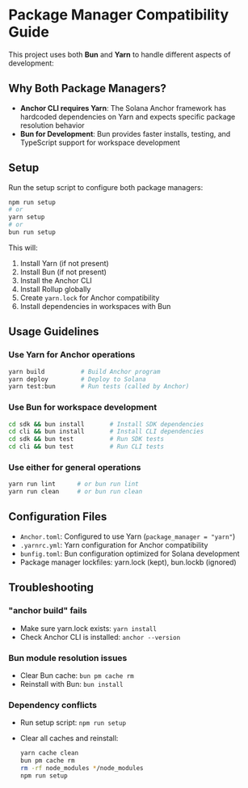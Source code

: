 # Package Manager Compatibility Guide

This project uses both **Bun** and **Yarn** to handle different aspects of development:

## Why Both Package Managers?

- **Anchor CLI requires Yarn**: The Solana Anchor framework has hardcoded dependencies on Yarn and expects specific package resolution behavior
- **Bun for Development**: Bun provides faster installs, testing, and TypeScript support for workspace development

## Setup

Run the setup script to configure both package managers:

```bash
npm run setup
# or
yarn setup
# or
bun run setup
```

This will:

1. Install Yarn (if not present)
2. Install Bun (if not present)
3. Install the Anchor CLI
4. Install Rollup globally
5. Create `yarn.lock` for Anchor compatibility
6. Install dependencies in workspaces with Bun

## Usage Guidelines

### Use Yarn for Anchor operations

```bash
yarn build          # Build Anchor program
yarn deploy         # Deploy to Solana
yarn test:bun       # Run tests (called by Anchor)
```

### Use Bun for workspace development

```bash
cd sdk && bun install       # Install SDK dependencies
cd cli && bun install       # Install CLI dependencies
cd sdk && bun test          # Run SDK tests
cd cli && bun test          # Run CLI tests
```

### Use either for general operations

```bash
yarn run lint      # or bun run lint
yarn run clean     # or bun run clean
```

## Configuration Files

- `Anchor.toml`: Configured to use Yarn (`package_manager = "yarn"`)
- `.yarnrc.yml`: Yarn configuration for Anchor compatibility  
- `bunfig.toml`: Bun configuration optimized for Solana development
- Package manager lockfiles: yarn.lock (kept), bun.lockb (ignored)

## Troubleshooting

### "anchor build" fails

- Make sure yarn.lock exists: `yarn install`
- Check Anchor CLI is installed: `anchor --version`

### Bun module resolution issues

- Clear Bun cache: `bun pm cache rm`
- Reinstall with Bun: `bun install`

### Dependency conflicts

- Run setup script: `npm run setup`
- Clear all caches and reinstall:

  ```bash
  yarn cache clean
  bun pm cache rm
  rm -rf node_modules */node_modules
  npm run setup
  ```
